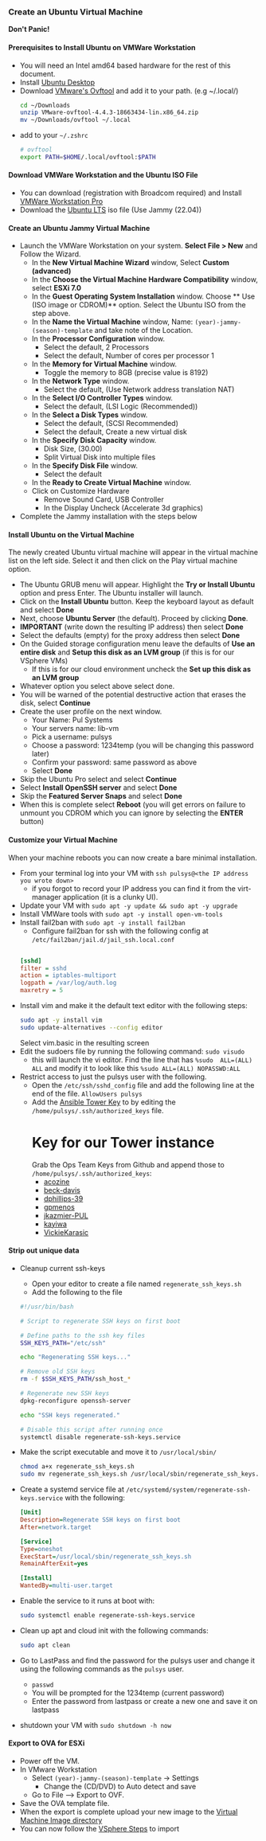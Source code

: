 ### Create an Ubuntu Virtual Machine

**Don't Panic!**

#### Prerequisites to Install Ubuntu on VMWare Workstation

  * You will need an Intel amd64 based hardware for the rest of this document.
  * Install [Ubuntu Desktop](https://ubuntu.com/download/desktop)
  * Download [VMware's Ovftool](https://github.com/rgl/ovftool-binaries) and add it to your path. (e.g ~/.local/)
    ```bash
    cd ~/Downloads
    unzip VMware-ovftool-4.4.3-18663434-lin.x86_64.zip
    mv ~/Downloads/ovftool ~/.local
    ```
  * add to your `~/.zshrc`
    ```bash
    # ovftool
    export PATH=$HOME/.local/ovftool:$PATH
    ```


#### Download VMWare Workstation and the Ubuntu ISO File

  * You can download (registration with Broadcom required) and Install [VMWare Workstation Pro](https://www.vmware.com/products/desktop-hypervisor/workstation-and-fusion)
  * Download the [Ubuntu LTS](https://ubuntu.com/download/server) iso file (Use Jammy (22.04))

#### Create an Ubuntu Jammy Virtual Machine

  * Launch the VMWare Workstation on your system. **Select File > New** and Follow the Wizard.
    * In the **New Virtual Machine Wizard** window, Select **Custom (advanced)**
    * In the **Choose the Virtual Machine Hardware Compatibility** window, select **ESXi 7.0**
    * In the **Guest Operating System Installation** window. Choose ** Use (ISO image or CDROM)** option. Select the Ubuntu ISO from the step above.
    * In the **Name the Virtual Machine** window, Name: `(year)-jammy-(season)-template` and take note of the Location.
    * In the **Processor Configuration** window.
      * Select the default, 2 Processors
      * Select the default, Number of cores per processor 1
    * In the **Memory for Virtual Machine** window.
      * Toggle the memory to 8GB (precise value is 8192)
    * In the **Network Type** window.
      * Select the default, (Use Network address translation NAT)
    * In the **Select I/O Controller Types** window.
      * Select the default, (LSI Logic (Recommended))
    * In the **Select a Disk Types** window.
      * Select the default, (SCSI Recommended)
      * Select the default, Create a new virtual disk
    * In the **Specify Disk Capacity** window.
      * Disk Size, (30.00)
      * Split Virtual Disk into multiple files
    * In the **Specify Disk File** window.
      * Select the default
     * In the **Ready to Create Virtual Machine** window.
      * Click on Customize Hardware
        * Remove Sound Card, USB Controller
        * In the Display Uncheck (Accelerate 3d graphics) 
  * Complete the Jammy installation with the steps below


#### Install Ubuntu on the Virtual Machine

The newly created Ubuntu virtual machine will appear in the virtual machine list on the left side. Select it and then click on the Play virtual machine option.

  * The Ubuntu GRUB menu will appear. Highlight the **Try or Install Ubuntu** option and press Enter. The Ubuntu installer will launch.
  * Click on the **Install Ubuntu** button. Keep the keyboard layout as default and select **Done**
  * Next, choose **Ubuntu Server** (the default). Proceed by clicking **Done**.
  * **IMPORTANT** (write down the resulting IP address) then select **Done**
  * Select the defaults (empty) for the proxy address then select **Done**
  * On the Guided storage configuration menu leave the defaults of **Use an entire disk** and **Setup this disk as an LVM group** (if this is for our VSphere VMs)
    * If this is for our cloud environment uncheck the **Set up this disk as an LVM group**
  * Whatever option you select above select done.
  * You will be warned of the potential destructive action that erases the disk, select **Continue**
  * Create the user profile on the next window.
    * Your Name: Pul Systems
    * Your servers name: lib-vm
    * Pick a username: pulsys
    * Choose a password: 1234temp (you will be changing this password later)
    * Confirm your password: same password as above
    * Select **Done**
  * Skip the Ubuntu Pro select and select **Continue**
  * Select **Install OpenSSH server** and select **Done**
  * Skip the **Featured Server Snaps** and select **Done**
  * When this is complete select **Reboot** (you will get errors on failure to unmount you CDROM which you can ignore by selecting the **ENTER** button)

#### Customize your Virtual Machine

When your machine reboots you can now create a bare minimal installation.

  * From your terminal log into your VM with `ssh pulsys@<the IP address you wrote down>`
    * if you forgot to record your IP address you can find it from the virt-manager application (it is a clunky UI).
  * Update your VM with `sudo apt -y update && sudo apt -y upgrade`
  * Install VMWare tools with `sudo apt -y install open-vm-tools`
  * Install fail2ban with `sudo apt -y install fail2ban`
    * Configure fail2ban for ssh with the following config at `/etc/fail2ban/jail.d/jail_ssh.local.conf`
    ```ini

    [sshd]
    filter = sshd
    action = iptables-multiport
    logpath = /var/log/auth.log
    maxretry = 5
    ```
  * Install vim and make it the default text editor with the following steps:
    ```bash
    sudo apt -y install vim
    sudo update-alternatives --config editor
    ```
    Select vim.basic in the resulting screen
  * Edit the sudoers file by running the following command: `sudo visudo`
    * this will launch the vi editor. Find the line that has `%sudo  ALL=(ALL) ALL` and modify it to look like this `%sudo ALL=(ALL) NOPASSWD:ALL` 
  * Restrict access to just the pulsys user with the following.
    * Open the `/etc/ssh/sshd_config` file and add the following line at the end of the file. `AllowUsers pulsys`
    * Add the [Ansible Tower Key](https://github.com/pulibrary/princeton_ansible/blob/main/keys/TowerKey.pub) to by editing the `/home/pulsys/.ssh/authorized_keys` file.
      # Key for our Tower instance
      Grab the Ops Team Keys from Github and append those to `/home/pulsys/.ssh/authorized_keys`:
        - [acozine](https://github.com/acozine.keys)
        - [beck-davis](https://github.com/beck-davis.keys)
        - [dphillips-39](https://github.com/dphillips-39.keys)
        - [gpmenos](https://github.com/gpmenos.keys)
        - [jkazmier-PUL](https://github.com/jkazmier-PUL.keys)
        - [kayiwa](https://github.com/kayiwa.keys)
        - [VickieKarasic](https://github.com/vickieKarasic.keys)
#### Strip out unique data

  * Cleanup current ssh-keys
    * Open your editor to create a file named `regenerate_ssh_keys.sh`
    * Add the following to the file
    ```bash
    #!/usr/bin/bash

    # Script to regenerate SSH keys on first boot

    # Define paths to the ssh key files
    SSH_KEYS_PATH="/etc/ssh"

    echo "Regenerating SSH keys..."

    # Remove old SSH keys
    rm -f $SSH_KEYS_PATH/ssh_host_*

    # Regenerate new SSH keys
    dpkg-reconfigure openssh-server

    echo "SSH keys regenerated."

    # Disable this script after running once
    systemctl disable regenerate-ssh-keys.service
    ```
  * Make the script executable and move it to `/usr/local/sbin/`
    ```bash
    chmod a+x regenerate_ssh_keys.sh
    sudo mv regenerate_ssh_keys.sh /usr/local/sbin/regenerate_ssh_keys.sh
    ```
  * Create a systemd service file at `/etc/systemd/system/regenerate-ssh-keys.service` with the following:
    ```ini
    [Unit]
    Description=Regenerate SSH keys on first boot
    After=network.target

    [Service]
    Type=oneshot
    ExecStart=/usr/local/sbin/regenerate_ssh_keys.sh
    RemainAfterExit=yes

    [Install]
    WantedBy=multi-user.target
    ```
    
  * Enable the service to it runs at boot with:
    ```bash
    sudo systemctl enable regenerate-ssh-keys.service
    ```
  * Clean up apt and cloud init with the following commands:
    ```bash
    sudo apt clean
    ```
  * Go to LastPass and find the password for the pulsys user and change it using the following commands as the `pulsys` user. 
    * `passwd`
    * You will be prompted for the 1234temp (current password)
    * Enter the password from lastpass or create a new one and save it on lastpass
  * shutdown your VM with `sudo shutdown -h now`

#### Export to OVA for ESXi
- Power off the VM.
- In VMware Workstation
  - Select `(year)-jammy-(season)-template` -> Settings
    - Change the (CD/DVD) to Auto detect and save
  - Go to File --> Export to OVF.
- Save the OVA template file.
- When the export is complete upload your new image to the [Virtual Machine Image directory](https://drive.google.com/drive/u/0/folders/1Op-tNRvE_LMlJa6E-Ig4nNEKtKCcXsIF)
- You can now follow the [VSphere Steps](vsphere_hypervisor.md) to import
